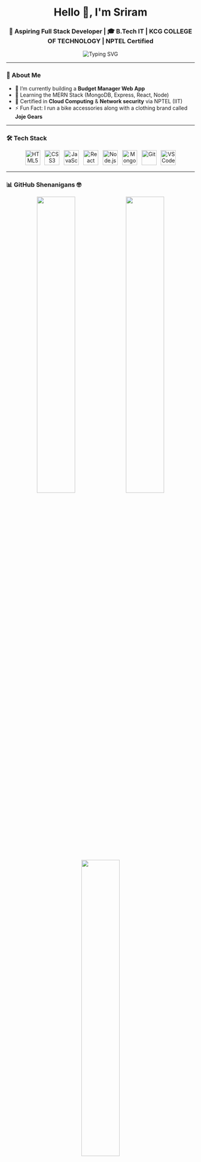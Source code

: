 <h1 align="center">Hello 👋, I'm Sriram</h1>
<h3 align="center">🚀 Aspiring Full Stack Developer | 🎓 B.Tech IT | KCG COLLEGE OF TECHNOLOGY | NPTEL Certified</h3>

<p align="center">
  <img src="https://readme-typing-svg.herokuapp.com?font=Fira+Code&size=24&pause=1000&color=007ACC&center=true&vCenter=true&width=500&lines=Code.+Ride.+Repeat.;Full+Stack+Developer+In+Progress;React+%7C+Node+%7C+MongoDB+Lover" alt="Typing SVG" />
</p>

---

### 🧠 About Me

- 🔭 I’m currently building a **Budget Manager Web App**
- 🌱 Learning the MERN Stack (MongoDB, Express, React, Node)
- 📜 Certified in **Cloud Computing** & **Network security** via NPTEL (IIT)
- ⚡ Fun Fact: I run a bike accessories along with a clothing brand called **Joje Gears**

---
### 🛠️ Tech Stack

<p align="center">
  <img src="https://cdn.jsdelivr.net/gh/devicons/devicon/icons/html5/html5-original.svg" height="40" alt="HTML5" />
  &nbsp;
  <img src="https://cdn.jsdelivr.net/gh/devicons/devicon/icons/css3/css3-original.svg" height="40" alt="CSS3" />
  &nbsp;
  <img src="https://cdn.jsdelivr.net/gh/devicons/devicon/icons/javascript/javascript-original.svg" height="40" alt="JavaScript" />
  &nbsp;
  <img src="https://cdn.jsdelivr.net/gh/devicons/devicon/icons/react/react-original.svg" height="40" alt="React" />
  &nbsp;
  <img src="https://cdn.jsdelivr.net/gh/devicons/devicon/icons/nodejs/nodejs-original.svg" height="40" alt="Node.js" />
  &nbsp;
  <img src="https://cdn.jsdelivr.net/gh/devicons/devicon/icons/mongodb/mongodb-original.svg" height="40" alt="MongoDB" />
  &nbsp;
  <img src="https://cdn.jsdelivr.net/gh/devicons/devicon/icons/git/git-original.svg" height="40" alt="Git" />
  &nbsp;
  <img src="https://cdn.jsdelivr.net/gh/devicons/devicon/icons/vscode/vscode-original.svg" height="40" alt="VS Code" />
</p>

---

### 📊 GitHub Shenanigans 🤓

<p align="center">
  <img src="https://github-readme-stats.vercel.app/api?username=sriram2907&show_icons=true&theme=radical&border_radius=20&hide_title=true&count_private=true&custom_title=🔥+My+Code+Playground" width="45%" />
  &nbsp;
  <img src="https://streak-stats.demolab.com/?user=sriram2907&theme=radical&border_radius=20&ring=F85D7F&fire=F85D7F&currStreakNum=F7A8B8&sideNums=F7A8B8" width="45%" />
</p>

<p align="center">
  <img src="https://github-readme-stats.vercel.app/api/top-langs/?username=sriram2907&layout=compact&theme=radical&langs_count=8&hide_title=true" width="45%" />
</p>

---

### 🧪 Contribution Heatmap 🔥

[![Sriram's Activity Graph](https://github-readme-activity-graph.vercel.app/graph?username=sriram2907&bg_color=1f1f1f&color=e84c88&line=f85d7f&point=f7a8b8&area=true&hide_border=true)](https://github.com/sriram2907)


---
CONTACT

<p align="center">
  <a href="mailto:sriramv1227@gmail.com" target="_blank">
    <img src="https://img.shields.io/badge/-Email-D14836?style=for-the-badge&logo=gmail&logoColor=white" height="40" />
  </a>
  &nbsp;
  <a href="https://www.linkedin.com/in/sri-ram-92389425b" target="_blank">
    <img src="https://img.shields.io/badge/-LinkedIn-0A66C2?style=for-the-badge&logo=linkedin&logoColor=white" height="40" />
  </a>
  &nbsp;
  <a href="https://github.com/sriram2907" target="_blank">
    <img src="https://img.shields.io/badge/-GitHub-171515?style=for-the-badge&logo=github&logoColor=white" height="40" />
  </a>
  &nbsp;
  <a href="https://instagram.com/srixxam" target="_blank">
    <img src="https://img.shields.io/badge/-Instagram-E4405F?style=for-the-badge&logo=instagram&logoColor=white" height="40" />
  </a>
</p>

---

<p align="center">
  <em>“Stay humble. Keep learning. Ride and Code.”</em>
</p>
